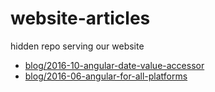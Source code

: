 # website-articles

hidden repo serving our website

* [blog/2016-10-angular-date-value-accessor](blog/2016-10-angular-date-value-accessor)
* [blog/2016-06-angular-for-all-platforms](blog/2016-06-angular-for-all-platforms])
